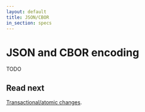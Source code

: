 ```yaml
---
layout: default
title: JSON/CBOR
in_section: specs
---
```


# JSON and CBOR encoding

TODO

## Read next

[Transactional/atomic changes](../changes).
